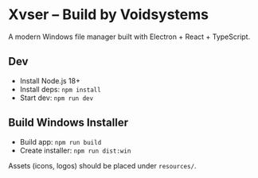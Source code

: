 # Xvser – Build by Voidsystems

A modern Windows file manager built with Electron + React + TypeScript.

## Dev

- Install Node.js 18+
- Install deps: `npm install`
- Start dev: `npm run dev`

## Build Windows Installer

- Build app: `npm run build`
- Create installer: `npm run dist:win`

Assets (icons, logos) should be placed under `resources/`.
